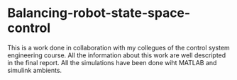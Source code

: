 # Balancing-robot-state-space-control

This is a work done in collaboration with my collegues of the control system engineering course. All the information about this work are well descripted in the final report. All the simulations have been done wiht MATLAB and simulink ambients. 
